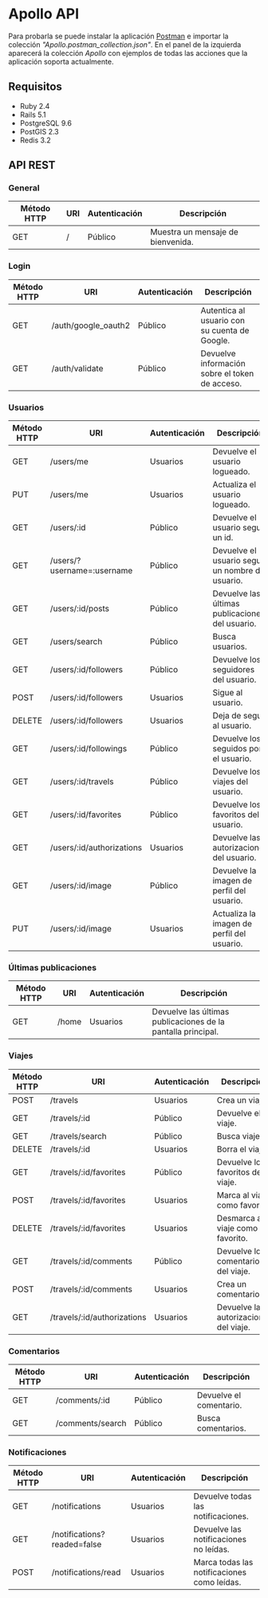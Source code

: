 # Apollo API
Para probarla se puede instalar la aplicación [Postman](https://www.getpostman.com/) e importar la colección *"Apollo.postman_collection.json"*. En el panel de la izquierda aparecerá la colección *Apollo* con ejemplos de todas las acciones que la aplicación soporta actualmente.

## Requisitos
* Ruby 2.4
* Rails 5.1
* PostgreSQL 9.6
* PostGIS 2.3
* Redis 3.2

## API REST
### General
Método HTTP | URI | Autenticación | Descripción
----------- | --- | ------------- | -----------
GET | / | Público | Muestra un mensaje de bienvenida.

### Login
Método HTTP | URI | Autenticación | Descripción
----------- | --- | ------------- | -----------
GET | /auth/google_oauth2 | Público | Autentica al usuario con su cuenta de Google.
GET | /auth/validate | Público | Devuelve información sobre el token de acceso.

### Usuarios
Método HTTP | URI | Autenticación | Descripción
----------- | --- | ------------- | -----------
GET | /users/me | Usuarios | Devuelve el usuario logueado.
PUT | /users/me | Usuarios | Actualiza el usuario logueado.
GET | /users/:id | Público | Devuelve el usuario segun un id.
GET | /users/?username=:username | Público | Devuelve el usuario segun un nombre de usuario.
GET | /users/:id/posts | Público | Devuelve las últimas publicaciones del usuario.
GET | /users/search | Público | Busca usuarios.
GET | /users/:id/followers | Público | Devuelve los seguidores del usuario.
POST | /users/:id/followers| Usuarios | Sigue al usuario.
DELETE | /users/:id/followers | Usuarios | Deja de seguir al usuario.
GET | /users/:id/followings | Público | Devuelve los seguidos por el usuario.
GET | /users/:id/travels | Público | Devuelve los viajes del usuario.
GET | /users/:id/favorites | Público | Devuelve los favoritos del usuario.
GET | /users/:id/authorizations | Usuarios | Devuelve las autorizaciones del usuario.
GET | /users/:id/image | Público | Devuelve la imagen de perfil del usuario.
PUT | /users/:id/image | Usuarios | Actualiza la imagen de perfil del usuario.

### Últimas publicaciones
Método HTTP | URI | Autenticación | Descripción
----------- | --- | ------------- | -----------
GET | /home | Usuarios | Devuelve las últimas publicaciones de la pantalla principal.

### Viajes
Método HTTP | URI | Autenticación | Descripción
----------- | --- | ------------- | -----------
POST | /travels | Usuarios | Crea un viaje.
GET | /travels/:id | Público | Devuelve el viaje.
GET | /travels/search | Público | Busca viajes.
DELETE | /travels/:id | Usuarios | Borra el viaje.
GET | /travels/:id/favorites | Público | Devuelve los favoritos del viaje.
POST | /travels/:id/favorites | Usuarios | Marca al viaje como favorito.
DELETE | /travels/:id/favorites | Usuarios | Desmarca al viaje como favorito.
GET | /travels/:id/comments | Público | Devuelve los comentarios del viaje.
POST | /travels/:id/comments | Usuarios | Crea un comentario.
GET | /travels/:id/authorizations | Usuarios | Devuelve las autorizaciones del viaje.

### Comentarios
Método HTTP | URI | Autenticación | Descripción
----------- | --- | ------------- | -----------
GET | /comments/:id | Público | Devuelve el comentario.
GET | /comments/search | Público | Busca comentarios.

### Notificaciones
Método HTTP | URI | Autenticación | Descripción
----------- | --- | ------------- | -----------
GET | /notifications | Usuarios | Devuelve todas las notificaciones.
GET | /notifications?readed=false | Usuarios | Devuelve las notificaciones no leídas.
POST | /notifications/read | Usuarios | Marca todas las notificaciones como leídas.

